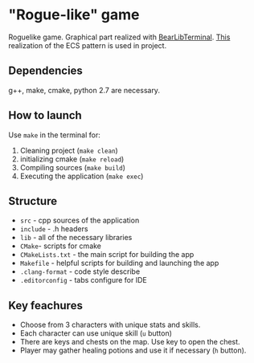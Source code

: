 # "Rogue-like" game

Roguelike game. Graphical part realized with [BearLibTerminal](http://foo.wyrd.name/ru:bearlibterminal). 
[This](https://github.com/senior-sigan/WHY_CPP_arkanoid) realization of the ECS pattern is used in project.

## Dependencies

g++, make, cmake, python 2.7 are necessary.

## How to launch

Use `make` in the terminal for:
1. Cleaning project (`make clean`)
2. initializing cmake (`make reload`)
3. Compiling sources (`make build`)
4. Executing the application (`make exec`)

## Structure

- `src` - cpp sources of the application
- `include` - .h headers
- `lib` - all of the necessary libraries
- `CMake`- scripts for cmake
- `CMakeLists.txt` - the main script for building the app
- `Makefile` - helpful scripts for building and launching the app
- `.clang-format` - code style describe
- `.editorconfig` - tabs configure for IDE

## Key feachures

- Choose from 3 characters with unique stats and skills.
- Each character can use unique skill (`u` button)
- There are keys and chests on the map. Use key to open the chest.
- Player may gather healing potions and use it if necessary (`h` button).

